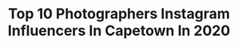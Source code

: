 ---
title: Top 10 Photographers Instagram Influencers In Capetown In 2020
description: >-
  Find top photographers Instagram influencers in Capetown in 2020. Most popular hashtags: #capetown #photography #southafrica #photographer.
platform: Instagram
profiles:
  - username: "sashaxolsen"
    fullname: >-
      Sasha Olsen
    location: "South Africa"
    followers: 7544
    engagement: 518
    commentsToLikes: 0.018596
    avatar: "https://scontent-ams4-1.cdninstagram.com/v/t51.2885-19/s320x320/83450493_190886325350103_6819035476104577024_n.jpg?_nc_ht=scontent-ams4-1.cdninstagram.com&_nc_ohc=5RpPaTC5vIEAX8kZlFZ&oh=7cd36a4420b807c89d4ba3638d6c076e&oe=5EB2D065"
    verified: false
    hashtags: "#modeling, #southafrica, #vanityteenmag, #bali"
  - username: "_lee_who_"
    fullname: >-
      Leeaquadth Khan
    location: "South Africa"
    followers: 16229
    engagement: 404
    commentsToLikes: 0.071095
    avatar: "https://scontent-lhr8-1.cdninstagram.com/v/t51.2885-19/s320x320/70643637_2848655611852591_5949609618652004352_n.jpg?_nc_ht=scontent-lhr8-1.cdninstagram.com&_nc_ohc=ldCMn6HONTsAX9kXy0-&oh=b9da2e034f1f9b83dee5a2b54f287df8&oe=5EBC8AEA"
    verified: false
    hashtags: "#25thbirthday, #photooftheday, #content, #foodies"
  - username: "marcbuckner"
    fullname: >-
      Marc Buckner
    location: "South Africa"
    followers: 72304
    engagement: 435
    commentsToLikes: 0.041790
    avatar: "https://scontent-lht6-1.cdninstagram.com/v/t51.2885-19/s320x320/67586682_1324004934435359_4183182852201906176_n.jpg?_nc_ht=scontent-lht6-1.cdninstagram.com&_nc_ohc=qYuD6UYFuVoAX8kjyKL&oh=813792e2fb057167f1743a1fa8f2e2b9&oe=5EB9DED6"
    verified: true
    hashtags: "#happy, #socialdistancing, #quotes, #blue"
  - username: "apetownshenanigans"
    fullname: >-
      Aubrey Ndiweni
    location: "South Africa"
    followers: 22686
    engagement: 314
    commentsToLikes: 0.037333
    avatar: "https://scontent-ams4-1.cdninstagram.com/v/t51.2885-19/s320x320/84066444_176741640090247_6873169175183884288_n.jpg?_nc_ht=scontent-ams4-1.cdninstagram.com&_nc_ohc=Htr2VK090H4AX_dZkQp&oh=c5f16d291ef74ad29902bbe46d9ff294&oe=5EB81404"
    verified: false
    hashtags: "#capetown, #35mm, #riskitall, #jantheeberlin"
  - username: "garrethbarclayphoto"
    fullname: >-
      GARRETH BARCLAY | PHOTOGRAPHER
    location: "South Africa"
    followers: 55675
    engagement: 146
    commentsToLikes: 0.037010
    avatar: "https://scontent-lhr8-1.cdninstagram.com/v/t51.2885-19/s320x320/75476765_595787771193442_8434141018479132672_n.jpg?_nc_ht=scontent-lhr8-1.cdninstagram.com&_nc_ohc=KjNT39PTjY4AX-xrozB&oh=87923edf160f5f25443ccf11d22220ee&oe=5EB923A9"
    verified: false
    hashtags: "#ocean, #tamarafrancesconi, #betabeach, #dress"
  - username: "epitomeofadventure"
    fullname: >-
      Chelsea ✎ Creating Consciously
    location: "South Africa"
    followers: 7743
    engagement: 524
    commentsToLikes: 0.127686
    avatar: "https://scontent-atl3-1.cdninstagram.com/v/t51.2885-19/s320x320/79916540_295693267997467_6038725697508212736_n.jpg?_nc_ht=scontent-atl3-1.cdninstagram.com&_nc_ohc=k9z2QptSt1YAX_QLIB9&oh=584c622de8b67e6482c65ced1248bbb9&oe=5EBA753B"
    verified: false
    hashtags: "#epitomeofadventure, #cradleofhumankind, #gauteng, #fujifilmxh1"
  - username: "tailsofamermaid"
    fullname: >-
      Natalie Roos
    location: "South Africa"
    followers: 22494
    engagement: 291
    commentsToLikes: 0.025418
    avatar: "https://scontent-ams4-1.cdninstagram.com/v/t51.2885-19/s320x320/47689907_725635864486689_3918236322690498560_n.jpg?_nc_ht=scontent-ams4-1.cdninstagram.com&_nc_ohc=R2WQ65x7-Q4AX8fjwIw&oh=dbf0808073e1489783e394f29d440a98&oe=5EB91FBD"
    verified: false
    hashtags: "#lamuyogafestival, #curlygirlmethod, #capetown, #grangerbaymarket"
  - username: "risunobushi"
    fullname: >-
      Andrea Baioni
    location: "South Africa"
    followers: 16246
    engagement: 726
    commentsToLikes: 0.021294
    avatar: "https://scontent-ams4-1.cdninstagram.com/v/t51.2885-19/s320x320/16123188_235703646888452_5469531218120802304_a.jpg?_nc_ht=scontent-ams4-1.cdninstagram.com&_nc_ohc=3WPtZEE2PucAX9j41UE&oh=39e965a28cec63b7bdc43df64244d4b1&oe=5EB9A451"
    verified: false
    hashtags: "#viallinthistogether, #femininmasculinvogueitalia, #fashionphotography, #portraitmood"
  - username: "fayros"
    fullname: >-
      F A Y R O S  J A F F E R فیروز
    location: "South Africa"
    followers: 7110
    engagement: 371
    commentsToLikes: 0.270631
    avatar: "https://scontent-amt2-1.cdninstagram.com/v/t51.2885-19/s320x320/70367953_408393369857201_7012098701350928384_n.jpg?_nc_ht=scontent-amt2-1.cdninstagram.com&_nc_ohc=xWbNi--cgdcAX9ILNnb&oh=35caf80f1d1a002969cefdcd56ac6312&oe=5EB87A86"
    verified: false
    hashtags: "#stayhome, #samw, #mensfashion, #flowers"
  - username: "melissabrownza"
    fullname: >-
      Melissa Brown
    location: "South Africa"
    followers: 12538
    engagement: 537
    commentsToLikes: 0.043266
    avatar: "https://scontent-amt2-1.cdninstagram.com/v/t51.2885-19/s320x320/45329236_708246702873618_7002238942497996800_n.jpg?_nc_ht=scontent-amt2-1.cdninstagram.com&_nc_ohc=il2LFFkbzXMAX8sWw3U&oh=7677ea88dfcf85ce8fe2639d74b4d1e5&oe=5EBBF085"
    verified: false
    hashtags: "#goprogirl, #big5, #wateractivities, #adventureseeker"
---